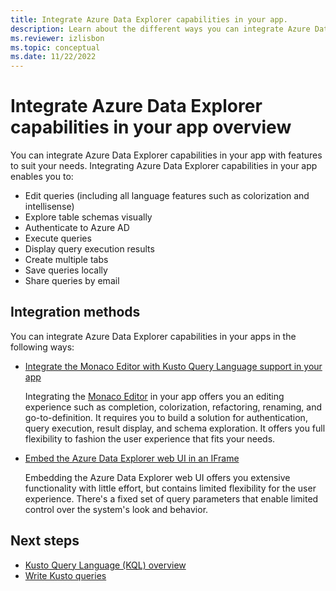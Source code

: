 ```yaml
---
title: Integrate Azure Data Explorer capabilities in your app.
description: Learn about the different ways you can integrate Azure Data Explorer capabilities in your apps.
ms.reviewer: izlisbon
ms.topic: conceptual
ms.date: 11/22/2022
---
```

# Integrate Azure Data Explorer capabilities in your app overview

You can integrate Azure Data Explorer capabilities in your app with features to suit your needs. Integrating Azure Data Explorer capabilities in your app enables you to:

- Edit queries (including all language features such as colorization and intellisense)
- Explore table schemas visually
- Authenticate to Azure AD
- Execute queries
- Display query execution results
- Create multiple tabs
- Save queries locally
- Share queries by email

## Integration methods

You can integrate Azure Data Explorer capabilities in your apps in the following ways:

- [Integrate the Monaco Editor with Kusto Query Language support in your app](monaco-kusto.md)

    Integrating the [Monaco Editor](https://microsoft.github.io/monaco-editor/) in your app offers you an editing experience such as completion, colorization, refactoring, renaming, and go-to-definition. It requires you to build a solution for authentication, query execution, result display, and schema exploration. It offers you full flexibility to fashion the user experience that fits your needs.

- [Embed the Azure Data Explorer web UI in an IFrame](host-web-ux-in-iframe.md)

    Embedding the Azure Data Explorer web UI offers you extensive functionality with little effort, but contains limited flexibility for the user experience. There's a fixed set of query parameters that enable limited control over the system's look and behavior.

## Next steps

- [Kusto Query Language (KQL) overview](../../query/index.md)
- [Write Kusto queries](/azure/data-explorer/kusto/query/tutorials/learn-common-operators)